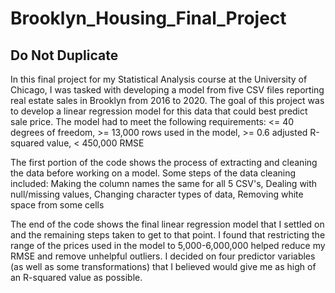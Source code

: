 # Brooklyn_Housing_Final_Project

## Do Not Duplicate

In this final project for my Statistical Analysis course at the University of Chicago, I was tasked with developing a model from five CSV files reporting real estate sales in Brooklyn from 2016 to 2020. The goal of this project was to develop a linear regression model for this data that could best predict sale price. The model had to meet the following requirements:
    <= 40 degrees of freedom, 
    >= 13,000 rows used in the model, 
    >= 0.6 adjusted R-squared value, 
    < 450,000 RMSE

The first portion of the code shows the process of extracting and cleaning the data before working on a model. Some steps of the data cleaning included:
    Making the column names the same for all 5 CSV's, 
    Dealing with null/missing values, 
    Changing character types of data, 
    Removing white space from some cells


The end of the code shows the final linear regression model that I settled on and the remaining steps taken to get to that point. I found that restricting the range of the prices used in the model to 5,000-6,000,000 helped reduce my RMSE and remove unhelpful outliers. I decided on four predictor variables (as well as some transformations) that I believed would give me as high of an R-squared value as possible.
